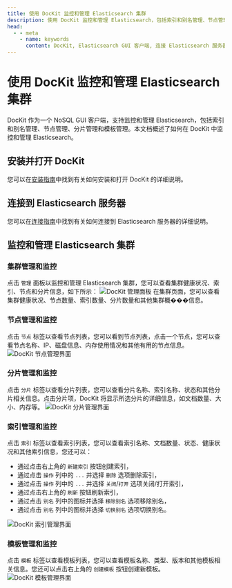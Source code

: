 ```yaml
---
title: 使用 DocKit 监控和管理 Elasticsearch 集群
description: 使用 DocKit 监控和管理 Elasticsearch，包括索引和别名管理、节点管理、分片管理和模板管理。本文档概述了如何在 DocKit 中监控和管理 Elasticsearch。
head:
  - - meta
    - name: keywords
      content: DocKit, Elasticsearch GUI 客户端, 连接 Elasticsearch 服务器, Elasticsearch 连接指南, Elasticsearch 管理工具, Elasticsearch 桌面客户端, Elasticsearch 数据管理, Elasticsearch 数据分析, Elasticsearch 数据可视化, Elasticsearch 查询工具, Elasticsearch 跨平台客户端, Elasticsearch 开源客户端, Elasticsearch Mac 客户端, Elasticsearch Windows 客户端, Elasticsearch Linux 客户端, Elasticsearch AI 驱动搜索, Elasticsearch 多服务器支持
---
```


# 使用 DocKit 监控和管理 Elasticsearch 集群

DocKit 作为一个 NoSQL GUI 客户端，支持监控和管理 Elasticsearch，包括索引和别名管理、节点管理、分片管理和模板管理。本文档概述了如何在 DocKit 中监控和管理 Elasticsearch。

## 安装并打开 DocKit

您可以在[安装指南](../docs/installation.md)中找到有关如何安装和打开 DocKit 的详细说明。

## 连接到 Elasticsearch 服务器

您可以在[连接指南](../docs/connect-to-server.md)中找到有关如何连接到 Elasticsearch 服务器的详细说明。

## 监控和管理 Elasticsearch 集群

### 集群管理和监控

点击 `管理` 面板以监控和管理 Elasticsearch 集群，您可以查看集群健康状况、索引、节点和分片信息，如下所示：
![DocKit 管理面板](/manage-cluster.png)
在集群页面，您可以查看集群健康状况、节点数量、索引数量、分片数量和其他集群概���信息。

### 节点管理和监控

点击 `节点` 标签以查看节点列表，您可以看到节点列表，点击一个节点，您可以查看节点名称、IP、磁盘信息、内存使用情况和其他有用的节点信息。
![DocKit 节点管理界面](/manage-nodes.png)

### 分片管理和监控

点击 `分片` 标签以查看分片列表，您可以查看分片名称、索引名称、状态和其他分片相关信息。点击分片项，DocKit 将显示所选分片的详细信息，如文档数量、大小、内存等。
![DocKit 分片管理界面](/manage-shards.png)

### 索引管理和监控

点击 `索引` 标签以查看索引列表，您可以查看索引名称、文档数量、状态、健康状况和其他索引信息，您还可以：

- 通过点击右上角的 `新建索引` 按钮创建索引，
- 通过点击 `操作` 列中的 `...` 并选择 `删除` 选项删除索引，
- 通过点击 `操作` 列中的 `...` 并选择 `关闭`/`打开` 选项关闭/打开索引，
- 通过点击右上角的 `刷新` 按钮刷新索引，
- 通过点击 `别名` 列中的图标并选择 `移除别名` 选项移除别名，
- 通过点击 `别名` 列中的图标并选择 `切换别名` 选项切换别名。

![DocKit 索引管理界面](/manage-indices.png)

### 模板管理和监控

点击 `模板` 标签以查看模板列表，您可以查看模板名称、类型、版本和其他模板相关信息。您还可以点击右上角的 `创建模板` 按钮创建新模板。
![DocKit 模板管理界面](/manage-template.png)
